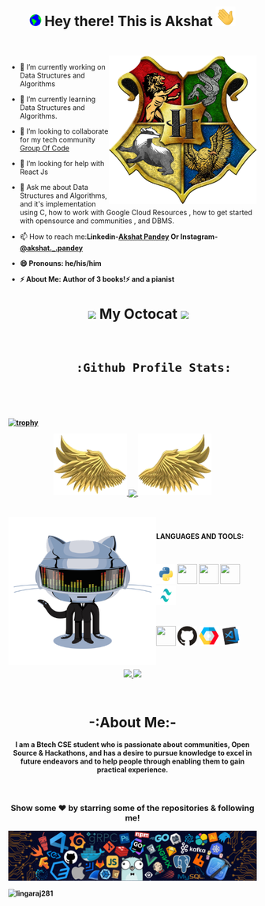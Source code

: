 <h1 align="center">
    <a target="_blank">
      <img src="https://github.com/Knighthawk-Leo/Knighthawk-Leo/blob/main/Earth.gif" width="24px" style="max-width:100%;">
    </a>
    Hey there! This is Akshat
    <a target="_blank">
      <img src="https://github.com/Knighthawk-Leo/Knighthawk-Leo/blob/main/Hi.gif" width="40px" />
    </a>
  </h1>
  <br/>
  <br/>
  <a target="_blank">
          <img align="right" height="300" width="300" alt="GIF" src="https://github.com/Knighthawk-Leo/Knighthawk-Leo/blob/main/house.png">
  </a>
  
  
  - 🔭 I’m currently working on Data Structures and Algorithms
  - 🌱 I’m currently learning Data Structures and Algorithms.
  - 👯 I’m looking to collaborate for my tech community <a href='https://www.groupofcode.com/' target='blank'>Group Of Code</a>
  - 🤔 I’m looking for help with React Js
  - 💬 Ask me about Data Structures and Algorithms, and it's implementation using C, how to work with Google Cloud Resources , how to get started with opensource and communities , and DBMS.
  - 📫 How to reach me:<b>Linkedin<b>-<a href='https://www.linkedin.com/in/akshat-pandey-001a53147/'>Akshat Pandey</a>  Or <b>Instagram<b>-<a href='https://www.instagram.com/_akshat._.pandey/'>@akshat._.pandey</a> 
  - 😄 Pronouns: he/his/him
  - ⚡ About Me: Author of 3 books!⚡ and a pianist
    <summary>
    <h1 align="center"><a target="_blank">
      <img src="https://i.pinimg.com/originals/73/ed/50/73ed50d9bfde8459aa2407f561224508.png" width="40px" />
    </a>
        My Octocat
  
    <a target="_blank">
      <img src="https://i.pinimg.com/originals/73/ed/50/73ed50d9bfde8459aa2407f561224508.png" width="40px" />
    </a></h1>
  </summary>
  <h1 align="center">
  <code align="center">
      :Github Profile Stats:
  
  </code>
  </h1>
  
  [![trophy](https://github-profile-trophy.vercel.app/?username=BAKCHODGUNDA&column=7&margin-w=15&margin-h=15&no-bg=true&no-frame=true&theme=juicyfresh)](https://github.com/BAKCHODGUNDA)
    
<p align="center">
  <a href="https://github.com/BAKCHODGUNDA">
  <img height="125" width="150" src="https://github.com/Knighthawk-Leo/Knighthawk-Leo/blob/main/left.png">
    <img align="center" src="https://github-readme-streak-stats.herokuapp.com/?user=Knighthawk-Leo&theme=dark&hide_border=true"/>
  <img height="125" width="150" src="https://github.com/Knighthawk-Leo/Knighthawk-Leo/blob/main/right.png">
  </a>
</p>
  <h1></h1>
    
    
    
   <a target="_blank"><img align="left" height="300" width="300" alt="GIF" src="https://github.com/Knighthawk-Leo/Knighthawk-Leo/blob/main/github.gif"></a>
  <br/> 
    
  **LANGUAGES AND TOOLS:**  
  <br/>
  <br/>
  <!--<code><img height="40" width="40" src="https://images.vexels.com/media/users/3/166401/isolated/preview/b82aa7ac3f736dd78570dd3fa3fa9e24-java-programming-language-icon-by-vexels.png"></code>        -->
  <code><img height="40" width="40" src="https://raw.githubusercontent.com/github/explore/80688e429a7d4ef2fca1e82350fe8e3517d3494d/topics/python/python.png"></code>
  <code><img height="40" width="40" src="https://www.naveedashfaq.me/img/c++.png"></code>
  <code><img height="40" width="40" src="https://www.flaticon.com/svg/static/icons/svg/1216/1216733.svg"></code>
  <code><img height="40" width="40" src="https://cdn.iconscout.com/icon/free/png-256/css-131-722685.png"></code>
  <code><img height="40" width="40" src="https://github.com/Knighthawk-Leo/Knighthawk-Leo/blob/main/Tailwind-CSS-removebg-preview-removebg-preview.png"></code>
  
   #
  <code><img height="40" width="40" src="https://upload.wikimedia.org/wikipedia/commons/thumb/3/3f/Git_icon.svg/1024px-Git_icon.svg.png"></code>
  <code><img height="40" width="40" src="https://raw.githubusercontent.com/github/explore/80688e429a7d4ef2fca1e82350fe8e3517d3494d/topics/github-api/github-api.png"></code>
  <code><img height="40" width="40" src="https://github.com/Knighthawk-Leo/Knighthawk-Leo/blob/main/google-cloud.png"></code>
  <code><img height="40" width="40" src="https://github.com/Knighthawk-Leo/Knighthawk-Leo/blob/main/vscode.png"></code>
   <!-- 
  <code><img height="40" width="40" src="https://github.com/Knighthawk-Leo/Knighthawk-Leo/blob/main/tensorflow-removebg-preview.png"></code>
    
  <code><img height="40" width="40" src="https://www.flaticon.com/premium-icon/icons/svg/720/720269.svg"></code>
    
  <code><img height="40" width="40" src="https://github.com/Knighthawk-Leo/Knighthawk-Leo/blob/main/g-suite.png"></code>
    
  <code><img height="40" width="40" src="https://raw.githubusercontent.com/github/explore/80688e429a7d4ef2fca1e82350fe8e3517d3494d/topics/jupyter-notebook/jupyter-notebook.png"></code>
    
  <code><img height="40" width="40" src="https://raw.githubusercontent.com/github/explore/80688e429a7d4ef2fca1e82350fe8e3517d3494d/topics/atom/atom.png"></code>
    
  <code><img height="40" width="40" src="https://raw.githubusercontent.com/github/explore/80688e429a7d4ef2fca1e82350fe8e3517d3494d/topics/bootstrap/bootstrap.png"></code>
  -->
  <br/>
  
 
  <!--<details close="">
  <summary>
    <g-emoji class="g-emoji" alias="chart_with_upwards_trend" fallback-src="https://github.githubassets.com/images/icons/emoji/unicode/1f4c8.png">📈</g-emoji> 
    <strong>Github Stats : </strong>
  </summary>
  <br> -->
    
  <p align="center">
  <a href="https://github.com/BAKCHODGUNDA">
    <img width="65%" src="https://github-readme-stats.vercel.app/api?username=BAKCHODGUNDA&show_icons=true&theme=tokyonight" />
    <img width="27%" src="https://github-readme-stats.vercel.app/api/top-langs/?username=BAKCHODGUNDA&count_private=true&theme=tokyonight" />
  </a>
  </p>
  </details>
  <br>
  
    
   <h1 align="center">-:About Me:-</h1>
  <h4 align="center">I am a Btech CSE student who is passionate about <b>communities</b>, <b>Open Source</b> & <b>Hackathons</b>, and has a desire to pursue knowledge to excel in future endeavors and to help people through enabling them to gain practical experience.</h4><br>
  
   <div align="center">
  
  ### Show some ❤️ by starring some of the repositories & following me!
  
  </div>
    
  ![](https://github.com/Knighthawk-Leo/Knighthawk-Leo/blob/main/footer.png)
    
    
<p align="left"> <img src="https://komarev.com/ghpvc/?username=BAKCHODGUNDA&label=Profile%20views&color=0e75b6&style=flat" alt="lingaraj281" /> </p>
 
  

